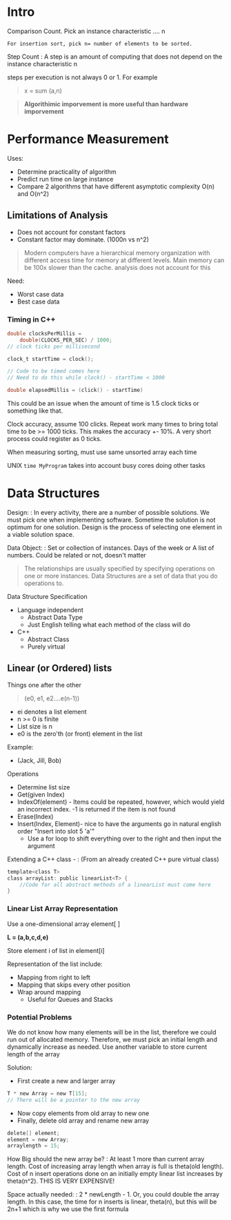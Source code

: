 # Intro

Comparison Count. Pick an instance characteristic .... n

    For insertion sort, pick n= number of elements to be sorted.

Step Count
  : A step is an amount of computing that does not depend on the instance
    characteristic n

steps per execution is not always 0 or 1. For example

> x = sum (a,n)


> **Algorithimic imporvement is more useful than hardware imporvement**


# Performance Measurement

Uses:
 * Determine practicality of algorithm
 * Predict run time on large instance
 * Compare 2 algorithms that have different asymptotic complexity
    O(n) and O(n^2)

## Limitations of Analysis

 * Does not account for constant factors
 * Constant factor may dominate. (1000n vs n^2)

> Modern computers have a hierarchical memory organization with different
> access time for memory at different levels. Main memory can be 100x slower
> than the cache. analysis does not account for this

Need:

 * Worst case data
 * Best case data

### Timing in C++

~~~c
double clocksPerMillis =
    double(CLOCKS_PER_SEC) / 1000;
// clock ticks per millisecond

clock_t startTime = clock();

// Code to be timed comes here
// Need to do this while clock() - startTime < 1000

double elapsedMillis = (click() - startTime)
~~~

This could be an issue when the amount of time is 1.5 clock ticks or something
like that.

Clock accuracy, assume 100 clicks. Repeat work many times to bring total time
to be >= 1000 ticks. This makes the accuracy +- 10%. A very short process could
register as 0 ticks.

When measuring sorting, must use same unsorted array each time

UNIX `time MyProgram` takes into account busy cores doing other tasks


# Data Structures

Design:
  : In every activity, there are a number of possible solutions. We must pick
    one when implementing software. Sometime the solution is not optimum for
    one solution. Design is the process of selecting one element in a viable
    solution space.

Data Object:
  : Set or collection of instances. Days of the week or A list of numbers.
    Could be related or not, doesn't matter

> The relationships are usually specified by specifying operations on one or
> more instances. Data Structures are a set of data that you do operations to.

Data Structure Specification

 * Language independent
    + Abstract Data Type
    + Just English telling what each method of the class will do
 * C++
    + Abstract Class
    + Purely virtual

## Linear (or Ordered) lists

Things one after the other

> (e0, e1, e2....e(n-1))

 * ei denotes a list element
 * n >= 0 is finite
 * List size is n
 * e0 is the zero'th (or front) element in the list

Example:

 * (Jack, Jill, Bob)

Operations

 * Determine list size
 * Get(given Index)
 * IndexOf(element) - Items could be repeated, however, which would yield an
     incorrect index. -1 is returned if the item is not found
 * Erase(Index)
 * Insert(Index, Element)- nice to have the arguments go in natural english
     order "Insert into slot 5 'a'"
    + Use a for loop to shift everything over to the right and then input the
        argument

Extending a C++ class -
  : (From an already created C++ pure virtual class)

~~~c
template<class T>
class arrayList: public linearList<T> {
    //Code for all abstract methods of a linearList must come here
}
~~~

### Linear List Array Representation

Use a one-dimensional array element[ ]

**L = (a,b,c,d,e)**

Store element i of list in element[i]

Representation of the list include:

 * Mapping from right to left
 * Mapping that skips every other position
 * Wrap around mapping
    + Useful for Queues and Stacks

### Potential Problems

We do not know how many elements will be in the list, therefore we could run out
of allocated memory. Therefore, we must pick an initial length and dynamically
increase as needed. Use another variable to store current length of the array

Solution:

 * First create a new and larger array

~~~c
T * new Array = new T[15];
// There will be a pointer to the new array
~~~

 * Now copy elements from old array to new one
 * Finally, delete old array and rename new array

~~~c
delete[] element;
element = new Array;
arraylength = 15;
~~~

How Big should the new array be?
  : At least 1 more than current array length. Cost of increasing array length
  when array is full is theta(old length). Cost of n insert operations done on
  an initially empty linear list increases by theta(n^2). THIS IS VERY
  EXPENSIVE!

Space actually needed:
  : 2 * newLength - 1. Or, you could double the array length. In this case, the
  time for n inserts is linear, theta(n), but this will be 2n+1 which is why we
  use the first formula

